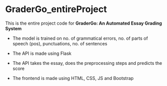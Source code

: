 # GraderGo_entireProject
This is the entire project code for **GraderGo: An Automated Essay Grading System**

- The model is trained on no. of grammatical errors, no. of parts of speech (pos), punctuations, no. of sentences

- The API is made using Flask

- The API takes the essay, does the preprocessing steps and predicts the score

- The frontend is made using HTML, CSS, JS and Bootstrap
